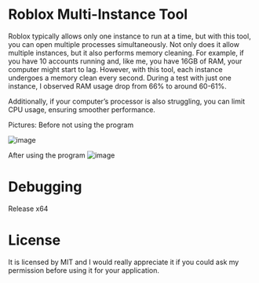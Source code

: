 # Roblox Multi-Instance Tool

Roblox typically allows only one instance to run at a time, but with this tool, you can open multiple processes simultaneously. Not only does it allow multiple instances, but it also performs memory cleaning. For example, if you have 10 accounts running and, like me, you have 16GB of RAM, your computer might start to lag. However, with this tool, each instance undergoes a memory clean every second. During a test with just one instance, I observed RAM usage drop from 66% to around 60-61%.

Additionally, if your computer’s processor is also struggling, you can limit CPU usage, ensuring smoother performance.

Pictures:
Before not using the program

![image](https://github.com/user-attachments/assets/e13a9ef2-b416-4833-8f6a-8432537d6614)

After using the program
![image](https://github.com/user-attachments/assets/dd01caf3-6206-432b-b31c-4258a4cc3ad8)

# Debugging
Release x64

# License
It is licensed by MIT and I would really appreciate it if you could ask my permission before using it for your application.
